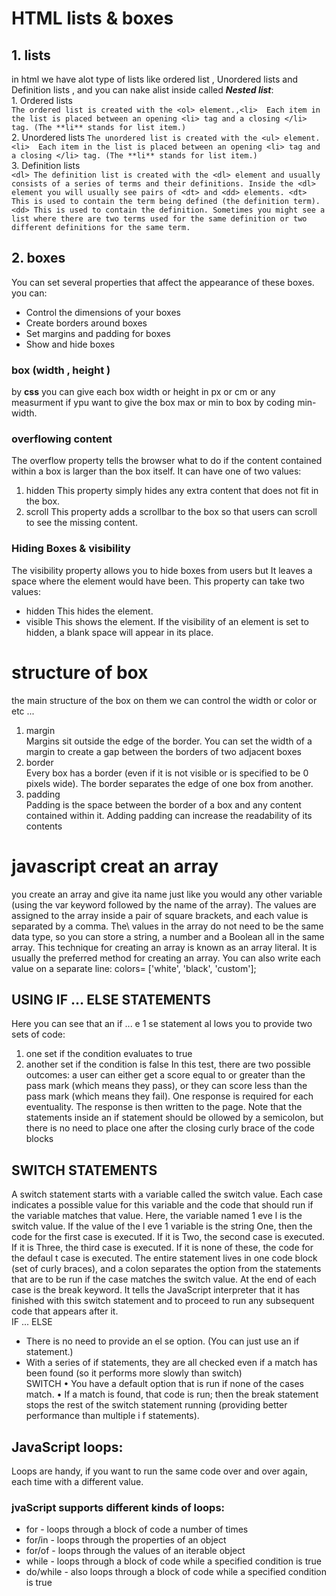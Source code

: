 # HTML lists & boxes
## 1. lists 
in html we have alot type of lists like ordered list , Unordered lists and Definition lists , and you can nake alist inside called ***Nested list***:     
            1. Ordered lists  
                    ```
                    The ordered list is created with the <ol> element.,<li>  Each item in the list is placed between an opening <li> tag and a closing </li> tag. (The **li** stands for list item.)
                    ```     
            2. Unordered lists
                    ```
                    The unordered list is created with the <ul> element.<li>  Each item in the list is placed between an opening <li> tag and a closing </li> tag. (The **li** stands for list item.)
                    ```  
            3. Definition lists      
                    ```
                    <dl>
                    The definition list is created with the <dl> element and usually consists of a series of terms and their definitions. Inside the <dl> element you will usually see pairs of <dt> and <dd> elements.
                    <dt>
                    This is used to contain the term being defined (the definition term).
                    <dd>
                    This is used to contain the definition. Sometimes you might see a list where there are two terms used for the same definition or two different definitions for the same term.
                    ```

## 2. boxes
You can set several properties that affect the appearance of these boxes. you can:
+ Control the dimensions of your boxes
+ Create borders around boxes
+ Set margins and padding for boxes
+ Show and hide boxes
### box  (width , height )
by **css** you can give each box width or height in px or cm or any measurment if ypu want to give the box max or min to box by coding min-width.
### overflowing content  
The overflow property tells the browser what to do if the content contained within a box is larger than the box itself. It can have one of two values:
1. hidden
This property simply hides any extra content that does not fit in the box.
2. scroll
This property adds a scrollbar to the box so that users can scroll to see the missing content.
### Hiding Boxes & visibility
The visibility property allows you to hide boxes from users but It leaves a space where the element would have been. This property can take two values:
- hidden
    This hides the element.
- visible
    This shows the element. If the visibility of an element is set to hidden, a blank space will appear in its place.
# structure of box
the main structure of the box on them we can control the width or color or etc ... 
1. margin        
    Margins sit outside the edge
    of the border. You can set the
    width of a margin to create a
    gap between the borders of two
    adjacent boxes
2. border   
    Every box has a border (even if
    it is not visible or is specified to
    be 0 pixels wide). The border
    separates the edge of one box
    from another.
 3. padding     
    Padding is the space between
    the border of a box and any
    content contained within it.
    Adding padding can increase the
    readability of its contents
# javascript creat an array
you create an array and give ita name just like you would any other variable (using the var keyword followed by the name of the array). The values are assigned to the array inside a pair of square brackets, and each value is separated by a comma. The\ values in the array do not need to be the same data type, so you can store a string, a number and a Boolean all in the same array. This technique for creating an array is known as an array literal. It is usually the preferred method for creating an array. You can also write each value on a separate line: colors= ['white', 'black', 'custom'];
## USING IF ... ELSE STATEMENTS
Here you can see that an if ... e 1 se statement al lows you to provide two sets of code:
1. one set if the condition evaluates to true
2. another set if the condition is false
In this test, there are two possible outcomes: a user can either get a score equal to or greater than the pass mark (which means they pass), or they can score less than the pass mark (which means they fail). One response is required for each eventuality. The response is then written to the page. Note that the statements inside an if statement should be ollowed by a semicolon, but there is no need to place one after the closing curly brace of the code blocks
## SWITCH STATEMENTS
A switch statement starts with a variable called the switch value. Each case indicates a possible value for this variable and the code that should run if the variable matches that value.
Here, the variable named 1 eve l is the switch value. If the value of the l eve 1 variable is the string One, then the code for the first case is executed. If it is Two, the second case is executed. If it is Three, the third case is executed. If it is none of these, the code for the defaul t case is executed.
The entire statement lives in one code block (set of curly braces), and a colon separates the option from the statements that are to be run if the case matches the switch value.
At the end of each case is the break keyword. It tells the JavaScript interpreter that it has finished with this switch statement and to proceed to run any subsequent code that appears after it.      
IF ... ELSE
+ There is no need to provide an el se option. (You can just use an if statement.)
+ With a series of if statements, they are all checked even if a match has been found (so it performs more slowly than switch)    
SWITCH
• You have a default option that is run if none of the cases match.
• If a match is found, that code is run; then the break statement stops the rest of the switch statement running (providing better performance than multiple i f statements).    
## JavaScript loops:
Loops are handy, if you want to run the same code over and over again, each time with a different value.

### jvaScript supports different kinds of loops:

+ for - loops through a block of code a number of times
+ for/in - loops through the properties of an object
+ for/of - loops through the values of an iterable object
+ while - loops through a block of code while a specified condition is true
+ do/while - also loops through a block of code while a specified condition is true
